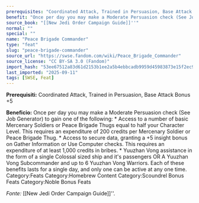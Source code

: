 ```yaml
---
prerequisites: "Coordinated Attack, Trained in Persuasion, Base Attack Bonus +5"
benefit: "Once per day you may make a Moderate Persuasion check (See Job Generator) to gain one of the following: * Access to a number of basic Mercenary Soldiers or Peace Brigade Thugs equal to half your Character Level. This requires an expenditure of 200 credits per Mercenary Soldier or Peace Brigade Thug. * Access to secure data, granting a +5 insight bonus on Gather Information or Use Computer checks. This requires an expenditure of at least 1,000 credits in bribes. * Yuuzhan Vong assistance in the form of a single Colossal sized ship and it's passengers OR A Yuuzhan Vong Subcommander and up to 6 Yuuzhan Vong Warriors. Each of these benefits lasts for a single day, and only one can be active at any one time. Category:Feats Category:Homebrew Content Category:Scoundrel Bonus Feats Category:Noble Bonus Feats"
source_book: "[[New Jedi Order Campaign Guide]]''"
normal: ""
special: ""
name: "Peace Brigade Commander"
type: "feat"
slug: "peace-brigade-commander"
source_url: "https://swse.fandom.com/wiki/Peace_Brigade_Commander"
source_license: "CC BY-SA 3.0 (Fandom)"
import_hash: "53ee67512a83d61d2153b1ee2a5b4ebbcadb9959d45983873e15f2ec9e010292"
last_imported: "2025-09-11"
tags: [SWSE, Feat]
---
```

**Prerequisiti:** Coordinated Attack, Trained in Persuasion, Base Attack Bonus +5

**Beneficio:** Once per day you may make a Moderate Persuasion check (See Job Generator) to gain one of the following: * Access to a number of basic Mercenary Soldiers or Peace Brigade Thugs equal to half your Character Level. This requires an expenditure of 200 credits per Mercenary Soldier or Peace Brigade Thug. * Access to secure data, granting a +5 insight bonus on Gather Information or Use Computer checks. This requires an expenditure of at least 1,000 credits in bribes. * Yuuzhan Vong assistance in the form of a single Colossal sized ship and it's passengers OR A Yuuzhan Vong Subcommander and up to 6 Yuuzhan Vong Warriors. Each of these benefits lasts for a single day, and only one can be active at any one time. Category:Feats Category:Homebrew Content Category:Scoundrel Bonus Feats Category:Noble Bonus Feats

*Fonte:* [[New Jedi Order Campaign Guide]]''.